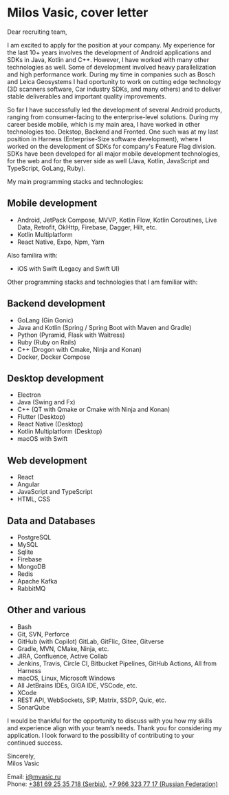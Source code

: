 # Milos Vasic, cover letter

Dear recruiting team,

I am excited to apply for the position at your company.
My experience for the last 10+ years involves the development of Android applications and SDKs in Java, Kotlin and C++. However, I have worked with many other technologies as well.
Some of development involved heavy parallelization and high performance work. During my time in companies such as Bosch and Leica Geosystems I had oportunity to work
on cutting edge technology (3D scanners software, Car industry SDKs, and many others) and to deliver stable deliverables and important quality improvements.

So far I have successfully led the development of several Android products, ranging from consumer-facing to the enterprise-level solutions.
During my career beside mobile, which is my main area, I have worked in other technologies too. Dekstop, Backend and Fronted.
One such was at my last position in Harness (Enterprise-Size software development), where I worked on the development of SDKs for company's Feature Flag division.
SDKs have been developed for all major mobile development technologies, for the web and for the server side as well (Java, Kotlin, JavaScript and TypeScript, GoLang, Ruby).

My main programming stacks and technologies:

## Mobile development

- Android, JetPack Compose, MVVP, Kotlin Flow, Kotlin Coroutines, Live Data, Retrofit, OkHttp, Firebase, Dagger, Hilt, etc.
- Kotlin Multiplatform
- React Native, Expo, Npm, Yarn

Also familira with:

- iOS with Swift (Legacy and Swift UI)

Other programming stacks and technologies that I am familiar with:

## Backend development

- GoLang (Gin Gonic)
- Java and Kotlin (Spring / Spring Boot with Maven and Gradle)
- Python (Pyramid, Flask with Waitress)
- Ruby (Ruby on Rails)
- C++ (Drogon with Cmake, Ninja and Konan)
- Docker, Docker Compose

## Desktop development

- Electron
- Java (Swing and Fx)
- C++ (QT with Qmake or Cmake with Ninja and Konan)
- Flutter (Desktop)
- React Native (Desktop)
- Kotlin Multiplatform (Desktop)
- macOS with Swift

## Web development

- React
- Angular
- JavaScript and TypeScript
- HTML, CSS

## Data and Databases

- PostgreSQL
- MySQL
- Sqlite
- Firebase
- MongoDB
- Redis
- Apache Kafka
- RabbitMQ

## Other and various

- Bash
- Git, SVN, Perforce
- GitHub (with Copilot) GitLab, GitFlic, Gitee, Gitverse
- Gradle, MVN, CMake, Ninja, etc.
- JIRA, Confluence, Active Collab
- Jenkins, Travis, Circle CI, Bitbucket Pipelines, GitHub Actions, All from Harness
- macOS, Linux, Microsoft Windows
- All JetBrains IDEs, GIGA IDE, VSCode, etc.
- XCode
- REST API, WebSockets, SIP, Matrix, SSDP, Quic, etc.
- SonarQube

I would be thankful for the opportunity to discuss with you how my skills and experience align with your team’s needs.
Thank you for considering my application. I look forward to the possibility of contributing to your continued success.

Sincerely,  
Milos Vasic

Email: [i@mvasic.ru](mailto:i@mvasic.ru)\
Phone: [+381 69 25 35 718 (Serbia)](tel:+381692535718), [+7 966 323 77 17 (Russian Federation)](tel:+79663237717)
